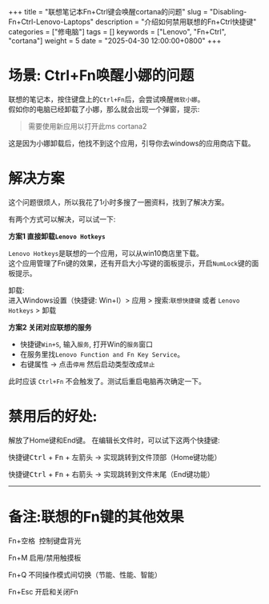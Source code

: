 +++
title = "联想笔记本Fn+Ctrl键会唤醒cortana的问题"
slug = "Disabling-Fn+Ctrl-Lenovo-Laptops"
description = "介绍如何禁用联想的Fn+Ctrl快捷键"
categories = ["修电脑"]
tags = []
keywords = ["Lenovo", "Fn+Ctrl", "cortana"]
weight = 5
date = "2025-04-30 12:00:00+0800"
+++


# 场景: Ctrl+Fn唤醒小娜的问题

联想的笔记本，按住键盘上的`Ctrl+Fn`后，会尝试唤醒`微软小娜`。  
假如你的电脑已经卸载了小娜，那么就会出现一个弹窗，提示:
> 需要使用新应用以打开此ms cortana2

这是因为小娜卸载后，他找不到这个应用，引导你去windows的应用商店下载。



# 解决方案

这个问题很烦人，所以我花了1小时多搜了一圈资料，找到了解决方案。

有两个方式可以解决，可以试一下:

**方案1 直接卸载`Lenovo Hotkeys`**

`Lenovo Hotkeys`是联想的一个应用，可以从win10商店里下载。    
这个应用管理了Fn键的效果，还有开启大小写键的面板提示，开启`NumLock`键的面板提示。

卸载:  
进入Windows设置（快捷键: Win+I）> 应用 > 搜索:`联想快捷键` 或者 `Lenovo Hotkeys`  > 卸载

**方案2 关闭对应联想的服务**

- 快捷键`Win+S`, 输入`服务`, 打开Win的`服务`窗口
- 在服务里找`Lenovo Function and Fn Key Service`。
- 右键属性 -> 点击`停用` 然后启动类型改成`禁止`

此时应该 `Ctrl+Fn` 不会触发了。测试后重启电脑再次确定一下。

# 禁用后的好处:

解放了Home键和End键。 在编辑长文件时，可以试下这两个快捷键:

快捷键<kbd>Ctrl</kbd> + <kbd>Fn</kbd> + <kbd>左箭头</kbd>   -> 实现跳转到文件顶部（Home键功能）

快捷键<kbd>Ctrl</kbd> + <kbd>Fn</kbd> + <kbd>右箭头</kbd>   -> 实现跳转到文件末尾（End键功能）


---

# 备注:联想的Fn键的其他效果

Fn+空格  控制键盘背光

Fn+M  启用/禁用触摸板

Fn+Q  不同操作模式间切换（节能、性能、智能）

Fn+Esc 开启和关闭Fn














